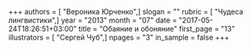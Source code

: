 +++
authors = [ "Вероника Юрченко",]
slogan = ""
rubric = [ "Чудеса лингвистики",]
year = "2013"
month = "07"
date = "2017-05-24T18:26:51+03:00"
title = "Обаяние и обоняние"
first_page = "13"
illustrators = [ "Сергей Чуб",]
npages = "3"
in_sample = false
+++
